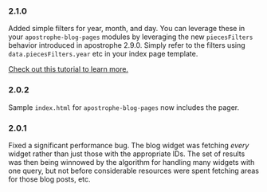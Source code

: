 ### 2.1.0

Added simple filters for year, month, and day. You can leverage these in your `apostrophe-blog-pages` modules by leveraging the new `piecesFilters` behavior introduced in apostrophe 2.9.0. Simply refer to the filters using `data.piecesFilters.year` etc in your index page template.

[Check out this tutorial to learn more.](http://apostrophecms.org/docs/tutorials/intermediate/cursors.html#creating-filter-u-i-with-code-apostrophe-pieces-pages-code)

### 2.0.2

Sample `index.html` for `apostrophe-blog-pages` now includes the pager.

### 2.0.1

Fixed a significant performance bug. The blog widget was fetching *every* widget rather than just those with the appropriate IDs. The set of results was then being winnowed by the algorithm for handling many widgets with one query, but not before considerable resources were spent fetching areas for those blog posts, etc.

